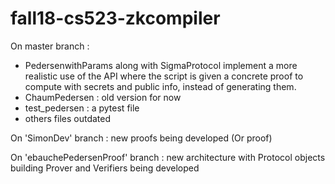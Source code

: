 # fall18-cs523-zkcompiler

On master branch : 
 - PedersenwithParams along with SigmaProtocol implement a more realistic use of the API where the script is given
  a concrete proof to compute with secrets and public info, instead of generating them.
 - ChaumPedersen : old version for now
 - test_pedersen : a pytest file
 - others files outdated
  
 On 'SimonDev' branch : new proofs being developed (Or proof)
 
 On 'ebauchePedersenProof' branch : new architecture with Protocol objects building Prover and Verifiers being developed
 

